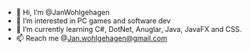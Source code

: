 - 👋 Hi, I’m @JanWohlgehagen
- 👀 I’m interested in PC games and software dev
- 🌱 I’m currently learning C#, DotNet, Anuglar, Java, JavaFX and CSS.
- 📫 Reach me @Jan.wohlgehagen@gmail.com

<!---
JanWohlgehagen/JanWohlgehagen is a ✨ special ✨ repository because its `README.md` (this file) appears on your GitHub profile.
You can click the Preview link to take a look at your changes.
--->
